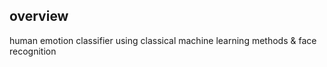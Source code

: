## overview
human emotion classifier using classical machine learning methods &amp; face recognition

